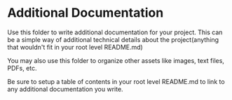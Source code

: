 # Additional Documentation

Use this folder to write additional documentation for your project. This can be a simple way of additional technical details about the project(anything that wouldn't fit in your root level README.md)

You may also use this folder to organize other assets like images, text files, PDFs, etc.

Be sure to setup a table of contents in your root level README.md to link to any additional documentation you write.
